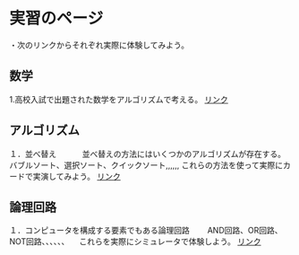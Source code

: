 <h1>実習のページ</h1>

・次のリンクからそれぞれ実際に体験してみよう。


<h2>数学</h2>
1.高校入試で出題された数学をアルゴリズムで考える。
<a href="y2020am.github.io/Entrance_Q5">リンク</a>


<h2>アルゴリズム</h2>
１．並べ替え
　　　並べ替えの方法にはいくつかのアルゴリズムが存在する。
   バブルソート、選択ソート、クイックソート,,,,,,
   これらの方法を使って実際にカードで実演してみよう。
   <a href="y2020am.github.io/Sorting_cards">リンク</a>

<h2>論理回路</h2>
１．コンピュータを構成する要素でもある論理回路
　　AND回路、OR回路、NOT回路、、、、、、
  　これらを実際にシミュレータで体験しよう。
   <a href="https://www.falstad.com/circuit/">リンク</a>


